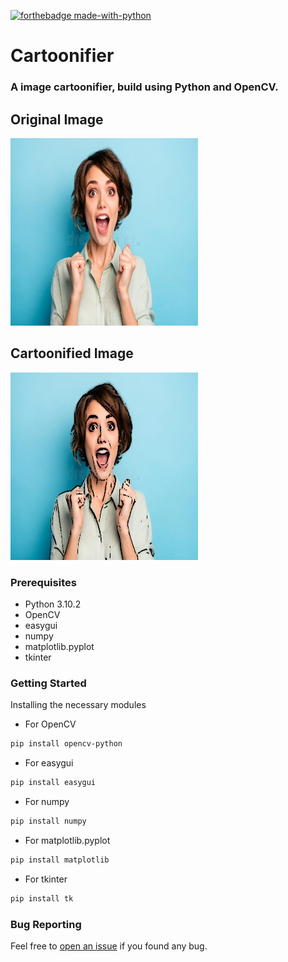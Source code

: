 [![forthebadge made-with-python](http://ForTheBadge.com/images/badges/made-with-python.svg)](https://www.python.org/)
# Cartoonifier

### A image cartoonifier, build using Python and OpenCV.
 <h2>Original Image</h2>
 <img src="https://github.com/harshitasao/Cartoonifier/blob/master/image.jpg" alt="Before" height="300" width="300"/>
 <h2> Cartoonified Image</h2>
 <img src="https://github.com/harshitasao/Cartoonifier/blob/master/image_cartoonified.jpg" alt="Before" height="300"  width="300"/>
 
 ### Prerequisites
 - Python 3.10.2
 - OpenCV
 - easygui
 - numpy
 - matplotlib.pyplot
 - tkinter
 
 
 ### Getting Started
 
  Installing the necessary modules
  - For OpenCV
  
  ```html
pip install opencv-python
```

  - For easygui
  
  ```html
pip install easygui
```
  - For numpy
  
  ```html
pip install numpy
```
  - For matplotlib.pyplot
  
  ```html
pip install matplotlib
```
  - For tkinter
  
  ```html
pip install tk
```

 ### Bug Reporting 
  Feel free to [open an issue](https://github.com/harshitasao/Cartoonifier/issues) if you found any bug.

